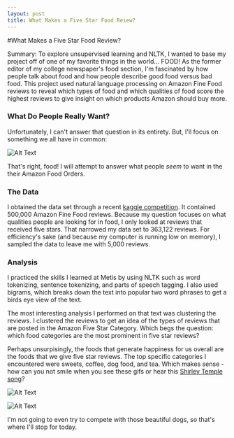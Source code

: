 ```yaml
---
layout: post
title: What Makes a Five Star Food Reiew?
---
```


#What Makes a Five Star Food Review?
  
Summary: To explore unsupervised learning and NLTK, I wanted to base my project off of one of my favorite things in the 
world... FOOD! As the former editor of my college newspaper's food section, I'm fascinated by how people talk about food 
and how people describe good food versus bad food. This project used natural language processing on Amazon Fine Food 
reviews to reveal which types of food and which qualities of food score the highest reviews to give insight on which 
products Amazon should buy more.  
  
### What Do People Really Want?  
Unfortunately, I can't answer that question in its entirety. But, I'll focus on something we all have in common: 

![Alt Text](https://media.giphy.com/media/ef61oIGVyckY8/giphy.gif)

That's right, food! I will attempt to answer what people *seem* to want in the their Amazon Food Orders.  

### The Data  

I obtained the data set through a recent [kaggle competition](https://www.kaggle.com/snap/amazon-fine-food-reviews). It
contained 500,000 Amazon Fine Food reviews. Because my question focuses on what qualities people are looking for in food, 
I only looked at reviews that received five stars. That narrowed my data set to 363,122 reviews. For efficiency's sake 
(and because my computer is running low on memory), I sampled the data to leave me with 5,000 reviews.  

### Analysis  

I practiced the skills I learned at Metis by using NLTK such as word tokenizing, sentence tokenizing, and parts of speech
tagging. I also used bigrams, which breaks down the text into popular two word phrases to get a birds eye view of the text.  

The most interesting analysis I performed on that text was clustering the reviews. I clustered the reviews to get an idea of 
the types of reviews that are posted in the Amazon Five Star Category. Which begs the question: which food categories are the
most prominent in five star reviews?  
  
Perhaps unsurpisingly, the foods that generate happiness for us overall are the foods that we give five star reviews. 
The top specific categories I encountered were sweets, coffee, dog food, and tea. Which makes sense - how can you not smile 
when you see these gifs or hear this [Shirley Temple song](https://www.youtube.com/watch?v=WLLSqpYyPD8)?

![Alt Text](https://media.giphy.com/media/FKNRErpZ0xoas/giphy.gif)

![Alt Text](https://media.giphy.com/media/mokQK7oyiR8Sk/giphy.gif)  
  
I'm not going to even try to compete with those beautiful dogs, so that's where I'll stop for today.

